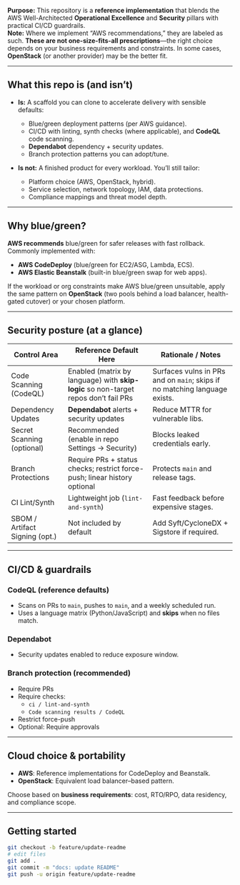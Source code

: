 **Purpose:** This repository is a **reference implementation** that blends the AWS Well-Architected **Operational Excellence** and **Security** pillars with practical CI/CD guardrails.  
**Note:** Where we implement “AWS recommendations,” they are labeled as such. **These are not one-size-fits-all prescriptions**—the right choice depends on your business requirements and constraints. In some cases, **OpenStack** (or another provider) may be the better fit.

---

## What this repo is (and isn’t)

- **Is:** A scaffold you can clone to accelerate delivery with sensible defaults:
  - Blue/green deployment patterns (per AWS guidance).
  - CI/CD with linting, synth checks (where applicable), and **CodeQL** code scanning.
  - **Dependabot** dependency + security updates.
  - Branch protection patterns you can adopt/tune.

- **Is not:** A finished product for every workload. You’ll still tailor:
  - Platform choice (AWS, OpenStack, hybrid).
  - Service selection, network topology, IAM, data protections.
  - Compliance mappings and threat model depth.

---

## Why blue/green?

**AWS recommends** blue/green for safer releases with fast rollback. Commonly implemented with:
- **AWS CodeDeploy** (blue/green for EC2/ASG, Lambda, ECS).
- **AWS Elastic Beanstalk** (built-in blue/green swap for web apps).

If the workload or org constraints make AWS blue/green unsuitable, apply the same pattern on **OpenStack** (two pools behind a load balancer, health-gated cutover) or your chosen platform.

---

## Security posture (at a glance)

| Control Area                   | Reference Default Here | Rationale / Notes |
|--------------------------------|------------------------|-------------------|
| Code Scanning (CodeQL)         | Enabled (matrix by language) with **skip-logic** so non-target repos don’t fail PRs | Surfaces vulns in PRs and on `main`; skips if no matching language exists. |
| Dependency Updates             | **Dependabot** alerts + security updates | Reduce MTTR for vulnerable libs. |
| Secret Scanning (optional)     | Recommended (enable in repo Settings → Security) | Blocks leaked credentials early. |
| Branch Protections             | Require PRs + status checks; restrict force-push; linear history optional | Protects `main` and release tags. |
| CI Lint/Synth                  | Lightweight job (`lint-and-synth`) | Fast feedback before expensive stages. |
| SBOM / Artifact Signing (opt.) | Not included by default | Add Syft/CycloneDX + Sigstore if required. |


---

## CI/CD & guardrails

### CodeQL (reference defaults)
- Scans on PRs to `main`, pushes to `main`, and a weekly scheduled run.
- Uses a language matrix (Python/JavaScript) and **skips** when no files match.

### Dependabot
- Security updates enabled to reduce exposure window.

### Branch protection (recommended)
- Require PRs
- Require checks:
  - `ci / lint-and-synth`
  - `Code scanning results / CodeQL`
- Restrict force-push
- Optional: Require approvals

---

## Cloud choice & portability

- **AWS**: Reference implementations for CodeDeploy and Beanstalk.
- **OpenStack**: Equivalent load balancer–based pattern.

Choose based on **business requirements**: cost, RTO/RPO, data residency, and compliance scope.

---

## Getting started

```bash
git checkout -b feature/update-readme
# edit files
git add .
git commit -m "docs: update README"
git push -u origin feature/update-readme


